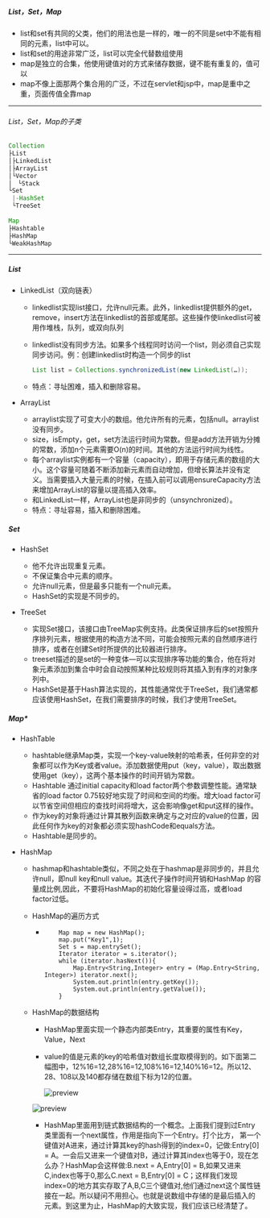 ##### List，Set，Map

- list和set有共同的父类，他们的用法也是一样的，唯一的不同是set中不能有相同的元素，list中可以。
- list和set的用途非常广泛，list可以完全代替数组使用
- map是独立的合集，他使用键值对的方式来储存数据，键不能有重复的，值可以
- map不像上面那两个集合用的广泛，不过在servlet和jsp中，map是重中之重，页面传值全靠map

***

###### List，Set，Map的子类

```java
Collection
├List
│├LinkedList
│├ArrayList
│└Vector
│　└Stack
└Set
 |-HashSet
 └TreeSet      
    
Map
├Hashtable
├HashMap
└WeakHashMap
```

***

##### List

- LinkedList（双向链表）

  - linkedlist实现list接口，允许null元素。此外，linkedlist提供额外的get，remove，insert方法在linkedlist的首部或尾部。这些操作使linkedlist可被用作堆栈，队列，或双向队列

  - linkedlist没有同步方法。如果多个线程同时访问一个list，则必须自己实现同步访问。例：创建linkedlist时构造一个同步的list

    ```java
    List list = Collections.synchronizedList(new LinkedList(…));
    ```

  - 特点：寻址困难，插入和删除容易。

- ArrayList

  - arraylist实现了可变大小的数组。他允许所有的元素，包括null。arraylist没有同步。
  - size，isEmpty，get，set方法运行时间为常数。但是add方法开销为分摊的常数，添加n个元素需要O(n)的时间。其他的方法运行时间为线性。
  - 每个arraylist实例都有一个容量（capacity），即用于存储元素的数组的大小。这个容量可随着不断添加新元素而自动增加，但增长算法并没有定义。当需要插入大量元素的时候，在插入前可以调用ensureCapacity方法来增加ArrayList的容量以提高插入效率。
  - 和LinkedList一样，ArrayList也是非同步的（unsynchronized）。
  - 特点：寻址容易，插入和删除困难。

  

##### Set

- HashSet
  - 他不允许出现重复元素。
  - 不保证集合中元素的顺序。
  - 允许null元素，但是最多只能有一个null元素。
  - HashSet的实现是不同步的。

- TreeSet
  - 实现Set接口，该接口由TreeMap实例支持。此类保证排序后的set按照升序排列元素，根据使用的构造方法不同，可能会按照元素的自然顺序进行排序，或者在创建Set时所提供的比较器进行排序。
  - treeset描述的是set的一种变体—可以实现排序等功能的集合，他在将对象元素添加到集合中时会自动按照某种比较规则将其插入到有序的对象序列中。
  - HashSet是基于Hash算法实现的，其性能通常优于TreeSet，我们通常都应该使用HashSet，在我们需要排序的时候，我们才使用TreeSet。

##### Map*

- HashTable
  - hashtable继承Map类，实现一个key-value映射的哈希表，任何非空的对象都可以作为Key或者value。添加数据使用put（key，value），取出数据使用get（key），这两个基本操作的时间开销为常数。
  - Hashtable 通过initial capacity和load factor两个参数调整性能。通常缺省的load factor 0.75较好地实现了时间和空间的均衡。增大load factor可以节省空间但相应的查找时间将增大，这会影响像get和put这样的操作。
  - 作为key的对象将通过计算其散列函数来确定与之对应的value的位置，因此任何作为key的对象都必须实现hashCode和equals方法。
  - Hashtable是同步的。

- HashMap

  - hashmap和hashtable类似，不同之处在于hashmap是非同步的，并且允许null，即null key和null value。其迭代子操作时间开销和HashMap 的容量成比例,因此，不要将HashMap的初始化容量设得过高，或者load factor过低。

  - HashMap的遍历方式

    - ~~~
          Map map = new HashMap();
          map.put("Key1",1);
          Set s = map.entrySet();
          Iterator iterator = s.iterator();
          while (iterator.hasNext()){
              Map.Entry<String,Integer> entry = (Map.Entry<String, Integer>) iterator.next();
              System.out.println(entry.getKey());
              System.out.println(entry.getValue());
          }
      ~~~

  - HashMap的数据结构

    - HashMap里面实现一个静态内部类Entry，其重要的属性有Key，Value，Next

    - value的值是元素的key的哈希值对数组长度取模得到的。如下面第二幅图中，12%16=12,28%16=12,108%16=12,140%16=12。所以12、28、108以及140都存储在数组下标为12的位置。

      ![preview](https://pic3.zhimg.com/v2-2e833fa90f58c493a3e5a0d122ea143e_r.jpg)

    ![preview](https://pic4.zhimg.com/v2-2f359d95bb4e4013eaf1185372e99807_r.jpg)

    - HashMap里面用到链式数据结构的一个概念。上面我们提到过Entry类里面有一个next属性，作用是指向下一个Entry。打个比方， 第一个键值对A进来，通过计算其key的hash得到的index=0，记做:Entry[0] = A。一会后又进来一个键值对B，通过计算其index也等于0，现在怎么办？HashMap会这样做:B.next = A,Entry[0] = B,如果又进来C,index也等于0,那么C.next = B,Entry[0] = C；这样我们发现index=0的地方其实存取了A,B,C三个键值对,他们通过next这个属性链接在一起。所以疑问不用担心。也就是说数组中存储的是最后插入的元素。到这里为止，HashMap的大致实现，我们应该已经清楚了。

